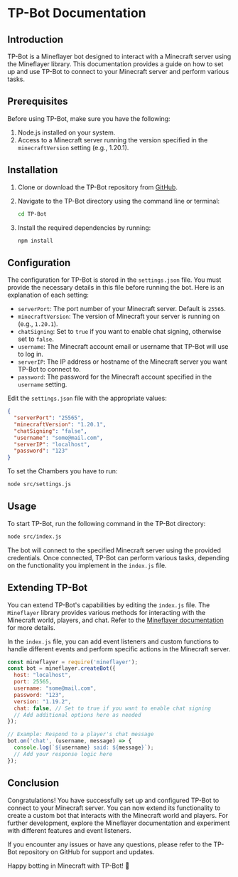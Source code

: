 # TP-Bot Documentation

## Introduction

TP-Bot is a Mineflayer bot designed to interact with a Minecraft server using the Mineflayer library. This documentation provides a guide on how to set up and use TP-Bot to connect to your Minecraft server and perform various tasks.

## Prerequisites

Before using TP-Bot, make sure you have the following:

1. Node.js installed on your system.
2. Access to a Minecraft server running the version specified in the `minecraftVersion` setting (e.g., 1.20.1).

## Installation

1. Clone or download the TP-Bot repository from [GitHub](https://github.com/yourusername/tp-bot-reloaded).

2. Navigate to the TP-Bot directory using the command line or terminal:

   ```bash
   cd TP-Bot
   ```

3. Install the required dependencies by running:

   ```bash
   npm install
   ```

## Configuration

The configuration for TP-Bot is stored in the `settings.json` file. You must provide the necessary details in this file before running the bot. Here is an explanation of each setting:

- `serverPort`: The port number of your Minecraft server. Default is `25565`.
- `minecraftVersion`: The version of Minecraft your server is running on (e.g., `1.20.1`).
- `chatSigning`: Set to `true` if you want to enable chat signing, otherwise set to `false`.
- `username`: The Minecraft account email or username that TP-Bot will use to log in.
- `serverIP`: The IP address or hostname of the Minecraft server you want TP-Bot to connect to.
- `password`: The password for the Minecraft account specified in the `username` setting.

Edit the `settings.json` file with the appropriate values:

```json
{
  "serverPort": "25565",
  "minecraftVersion": "1.20.1",
  "chatSigning": "false",
  "username": "some@mail.com",
  "serverIP": "localhost",
  "password": "123"
}
```
To set the Chambers you have to run:
```bash
node src/settings.js
```

## Usage

To start TP-Bot, run the following command in the TP-Bot directory:

```bash
node src/index.js
```

The bot will connect to the specified Minecraft server using the provided credentials. Once connected, TP-Bot can perform various tasks, depending on the functionality you implement in the `index.js` file.

## Extending TP-Bot

You can extend TP-Bot's capabilities by editing the `index.js` file. The `Mineflayer` library provides various methods for interacting with the Minecraft world, players, and chat. Refer to the [Mineflayer documentation](https://github.com/PrismarineJS/mineflayer) for more details.

In the `index.js` file, you can add event listeners and custom functions to handle different events and perform specific actions in the Minecraft server.

```javascript
const mineflayer = require('mineflayer');
const bot = mineflayer.createBot({
  host: "localhost",
  port: 25565,
  username: "some@mail.com",
  password: "123",
  version: "1.19.2",
  chat: false, // Set to true if you want to enable chat signing
  // Add additional options here as needed
});

// Example: Respond to a player's chat message
bot.on('chat', (username, message) => {
  console.log(`${username} said: ${message}`);
  // Add your response logic here
});
```

## Conclusion

Congratulations! You have successfully set up and configured TP-Bot to connect to your Minecraft server. You can now extend its functionality to create a custom bot that interacts with the Minecraft world and players. For further development, explore the Mineflayer documentation and experiment with different features and event listeners.

If you encounter any issues or have any questions, please refer to the TP-Bot repository on GitHub for support and updates.

Happy botting in Minecraft with TP-Bot! 🚀
